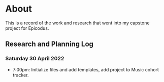# About

This is a record of the work and research that went into my capstone project for Epicodus.

## Research and Planning Log

### Saturday 30 April 2022
* 7:00pm: Initialize files and add templates, add project to Music cohort tracker. 